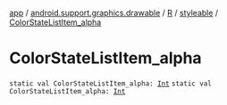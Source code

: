 [app](../../../index.md) / [android.support.graphics.drawable](../../index.md) / [R](../index.md) / [styleable](index.md) / [ColorStateListItem_alpha](./-color-state-list-item_alpha.md)

# ColorStateListItem_alpha

`static val ColorStateListItem_alpha: `[`Int`](https://kotlinlang.org/api/latest/jvm/stdlib/kotlin/-int/index.html)
`static val ColorStateListItem_alpha: `[`Int`](https://kotlinlang.org/api/latest/jvm/stdlib/kotlin/-int/index.html)